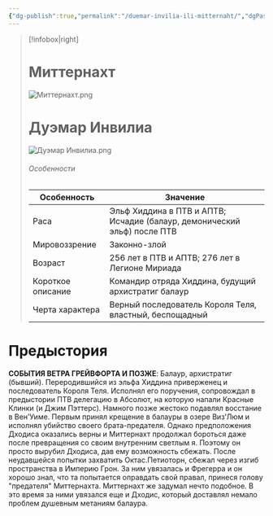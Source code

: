 ```yaml
---
{"dg-publish":true,"permalink":"/duemar-invilia-ili-mitternaht/","dgPassFrontmatter":true}
---
```



> [!infobox|right]
> # Миттернахт
> ![Миттернахт.png](/img/user/%D0%9C%D0%B8%D1%82%D1%82%D0%B5%D1%80%D0%BD%D0%B0%D1%85%D1%82.png)
> # Дуэмар Инвилиа
> ![Дуэмар Инвилиа.png](/img/user/%D0%94%D1%83%D1%8D%D0%BC%D0%B0%D1%80%20%D0%98%D0%BD%D0%B2%D0%B8%D0%BB%D0%B8%D0%B0.png)
> ###### Особенности
> | Особенность | Значение |
> | ---- | ---- |
> | Раса | Эльф Хиддина в ПТВ и АПТВ; Исчадие (балаур, демонический эльф) после ПТВ|
> | Мировоззрение | Законно-злой |
> | Возраст | 256 лет в ПТВ и АПТВ; 276 лет в Легионе Мириада|
> | Короткое описание |Командир отряда Хиддина, будущий архистратиг балаур|
> | Черта характера |Верный последователь Короля Теля, властный, беспощадный|

# Предыстория

**СОБЫТИЯ ВЕТРА ГРЕЙВФОРТА И ПОЗЖЕ**:
Балаур, архистратиг (бывший). Переродившийся из эльфа Хиддина приверженец и последователь Короля Теля. Исполнял его поручения, сопровождал в предыстории ПТВ делегацию в Абсолют, на которую напали Красные Клинки (и Джим Пэттерс). Намного позже жестоко подавлял восстание в Вен'Уиме. Первым принял крещение в балауры в озере Виз'Люм и исполнял убийство своего брата-предателя. Однако предположения Дходиса оказались верны и Миттернахт продолжал бороться даже после превращения со своим внутренним светлым я. Поэтому он просто вырубил Дходиса, дав ему возможность сбежать. После неудавшейся попытки захватить Октас.Петиоторн, сбежал через изгиб пространства в Империю Грон. За ним увязалась и Фрегерра и он хорошо знал, что та попытается оправдать свой правал, принеся голову "предателя" Миттернахта. Миттернахт же задумал нечто подобное. В это время за ними увязался еще и Дходис, который доставлял немало проблем душевным метаниям балаура.